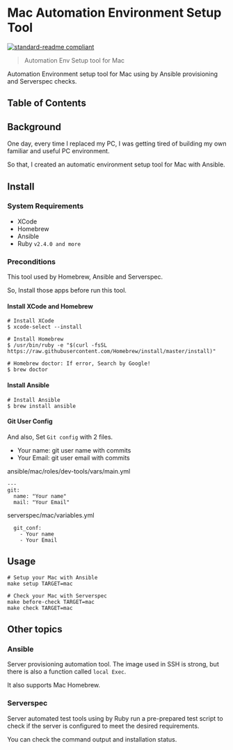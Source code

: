 # Mac Automation Environment Setup Tool


[![standard-readme compliant](https://img.shields.io/badge/readme%20style-standard-brightgreen.svg?style=flat-square)](https://github.com/RichardLitt/standard-readme)

> Automation Env Setup tool for Mac

Automation Environment setup tool for Mac using by Ansible provisioning and Serverspec checks.

## Table of Contents


## Background

One day, every time I replaced my PC, I was getting tired of building my own familiar and useful PC environment.

So that, I created an automatic environment setup tool for Mac with Ansible.


## Install

### System Requirements

- XCode
- Homebrew
- Ansible
- Ruby `v2.4.0 and more`

### Preconditions

This tool used by Homebrew, Ansible and Serverspec.

So, Install those apps before run this tool.

#### Install XCode and Homebrew

```
# Install XCode
$ xcode-select --install

# Install Homebrew
$ /usr/bin/ruby -e "$(curl -fsSL https://raw.githubusercontent.com/Homebrew/install/master/install)"

# Homebrew doctor: If error, Search by Google!
$ brew doctor
```

#### Install Ansible

```
# Install Ansible
$ brew install ansible
```

#### Git User Config

And also, Set `Git config` with 2 files.

- Your name: git user name with commits
- Your Email: git user email with commits

ansible/mac/roles/dev-tools/vars/main.yml
```
---
git:
  name: "Your name"
  mail: "Your Email"
```

serverspec/mac/variables.yml
```
  git_conf:
    - Your name
    - Your Email
```

## Usage

```
# Setup your Mac with Ansible
make setup TARGET=mac

# Check your Mac with Serverspec
make before-check TARGET=mac
make check TARGET=mac
```

## Other topics

### Ansible

Server provisioning automation tool. The image used in SSH is strong, but there is also a function called `local Exec`.

It also supports Mac Homebrew.

### Serverspec

Server automated test tools using by Ruby run a pre-prepared test script to check if the server is configured to meet the desired requirements.

You can check the command output and installation status.